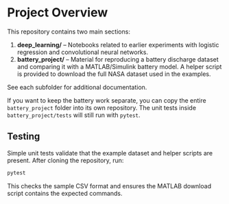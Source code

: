 # Project Overview

This repository contains two main sections:

1. **deep_learning/** – Notebooks related to earlier experiments with logistic regression and convolutional neural networks.
2. **battery_project/** – Material for reproducing a battery discharge dataset and comparing it with a MATLAB/Simulink battery model. A helper script is provided to download the full NASA dataset used in the examples.

See each subfolder for additional documentation.

If you want to keep the battery work separate, you can copy the entire
`battery_project` folder into its own repository. The unit tests inside
`battery_project/tests` will still run with `pytest`.

## Testing
Simple unit tests validate that the example dataset and helper scripts are
present. After cloning the repository, run:

```bash
pytest
```

This checks the sample CSV format and ensures the MATLAB download script
contains the expected commands.
